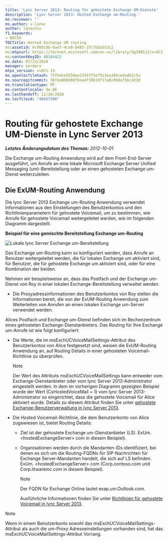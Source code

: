 ```yaml
---
title: 'Lync Server 2013: Routing für gehostete Exchange UM-Dienste'
description: 'Lync Server 2013: Hosted Exchange um-Routing.'
ms.reviewer: ''
ms.author: v-lanac
author: lanachin
f1.keywords:
- NOCSH
TOCTitle: Hosted Exchange UM routing
ms:assetid: 6c90dc8b-6aef-4ce8-b483-37c7b5a553c2
ms:mtpsurl: https://technet.microsoft.com/en-us/library/Gg398512(v=OCS.15)
ms:contentKeyID: 48184422
ms.date: 07/23/2014
manager: serdars
mtps_version: v=OCS.15
ms.openlocfilehash: 72fbdee5550ae53d5ff5e7513ea384cedad62c5a
ms.sourcegitcommit: 36fee89bb887bea4f18b19f17a8c69daf5bc423d
ms.translationtype: MT
ms.contentlocale: de-DE
ms.lasthandoff: 11/26/2020
ms.locfileid: "49427596"
---
```

# <a name="hosted-exchange-um-routing-in-lync-server-2013"></a>Routing für gehostete Exchange UM-Dienste in Lync Server 2013

<div data-xmlns="http://www.w3.org/1999/xhtml">

<div class="topic" data-xmlns="http://www.w3.org/1999/xhtml" data-msxsl="urn:schemas-microsoft-com:xslt" data-cs="https://msdn.microsoft.com/">

<div data-asp="https://msdn2.microsoft.com/asp">



</div>

<div id="mainSection">

<div id="mainBody">

<span> </span>

_**Letztes Änderungsdatum des Themas:** 2012-10-01_

Die Exchange um-Routing Anwendung wird auf dem Front-End-Server ausgeführt, um Anrufe an eine lokale Microsoft Exchange Server Unified Messaging (um)-Bereitstellung oder an einen gehosteten Exchange um-Dienst weiterzuleiten.

<div>

## <a name="the-exum-routing-application"></a>Die ExUM-Routing Anwendung

Die lync Server 2013 Exchange um-Routing Anwendung verwendet Informationen aus den Einstellungen des Benutzerkontos und den Richtlinienparametern für gehostete Voicemail, um zu bestimmen, wie Anrufe für gehostete Voicemail weitergeleitet werden, wie im folgenden Diagramm dargestellt.

**Beispiel für eine gemischte Bereitstellung Exchange um-Routing**

![Lokale lync Server Exchange um-Bereitstellung](images/Gg398512.75258286-1f23-487b-bf46-d8538e7d540e(OCS.15).jpg "Lokale lync Server Exchange um-Bereitstellung")

Das Exchange um-Routing kann so konfiguriert werden, dass Anrufe an Benutzer weitergeleitet werden, die für lokalen Exchange um aktiviert sind, für Benutzer, die für gehostete Exchange um aktiviert sind, oder für eine Kombination der beiden.

Nehmen wir beispielsweise an, dass das Postfach und der Exchange um-Dienst von Roy in einer lokalen Exchange-Bereitstellung verwaltet werden.

  - Die Proxyadressinformationen des Benutzerkontos von Roy stellen die Informationen bereit, die von der ExUM-Routing Anwendung zum Weiterleiten von Anrufen an einen lokalen Exchange um-Server verwendet werden.

Alices Postfach und Exchange um-Dienst befinden sich im Rechenzentrum eines gehosteten Exchange-Dienstanbieters. Das Routing für Ihre Exchange um-Anrufe ist wie folgt konfiguriert:

  - Die Werte, die im msExchUCVoiceMailSettings-Attribut des Benutzerkontos von Alice festgesetzt sind, weisen die ExUM-Routing Anwendung an, auf Routing Details in einer gehosteten Voicemail-Richtlinie zu überprüfen.
    
    <div>
    

    > [!NOTE]  
    > Der Wert des Attributs msExchUCVoiceMailSettings kann entweder vom Exchange-Dienstanbieter oder vom lync Server 2013-Administrator eingestellt werden. In dem im vorherigen Diagramm gezeigten Beispiel wurde der Wert (CsHostedVoiceMail = 1) vom lync Server 2013-Administrator so eingerichtet, dass die gehostete Voicemail für Alice aktiviert wurde. Details zu diesem Attribut finden Sie unter <A href="lync-server-2013-hosted-exchange-user-management.md">gehostete Exchange-Benutzerverwaltung in lync Server 2013</A>.

    
    </div>

  - Die Hosted Voicemail-Richtlinie, die dem Benutzerkonto von Alice zugewiesen ist, bietet Routing Details:
    
      - Ziel ist der gehostete Exchange um-Dienstanbieter (LS). ExUm. \<hostedExchangeServer\> com in diesem Beispiel).
    
      - Organisationen werden durch die Mandanten-IDs identifiziert, bei denen es sich um die Routing-FQDNs für SIP-Nachrichten für Exchange Server-Mandanten handelt, die sich auf LS befinden. ExUm. \<hostedExchangeServer\> com (Corp.contoso.com und Corp.litwareinc.com in diesem Beispiel).
        
        <div>
        

        > [!NOTE]  
        > Der FQDN für Exchange Online lautet exap.um.Outlook.com.

        
        </div>
        
        Ausführliche Informationen finden Sie unter [Richtlinien für gehostete Voicemail in lync Server 2013](lync-server-2013-hosted-voice-mail-policies.md).

<div>


> [!NOTE]  
> Wenn in einem Benutzerkonto sowohl das msExchUCVoiceMailSettings-Attribut als auch die um-Proxy Adresseinstellungen vorhanden sind, hat das msExchUCVoiceMailSettings-Attribut Vorrang.



</div>

</div>

</div>

<span> </span>

</div>

</div>

</div>

